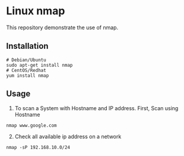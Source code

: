 # Linux nmap

This repository demonstrate the use of nmap.

## Installation

```
# Debian/Ubuntu
sudo apt-get install nmap
# CentOS/Redhat
yum install nmap
```

## Usage

1. To scan a System with Hostname and IP address. First, Scan using Hostname 

```
nmap www.google.com
```

2. Check all available ip address on a network

```
nmap -sP 192.168.10.0/24
```
